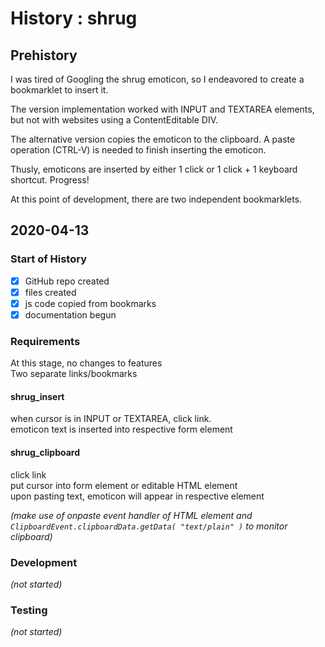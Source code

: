 
# History : shrug
## Prehistory

I was tired of Googling the shrug emoticon, so I endeavored to create a bookmarklet to insert it.

The version implementation worked with INPUT and TEXTAREA elements, but not with websites using a ContentEditable DIV.

The alternative version copies the emoticon to the clipboard.  A paste operation (CTRL-V) is needed to finish inserting the emoticon.

Thusly, emoticons are inserted by either 1 click or 1 click + 1 keyboard shortcut.  Progress!

At this point of development, there are two independent bookmarklets.

## 2020-04-13

### Start of History

* [x] GitHub repo created
* [x] files created
* [x] js code copied from bookmarks
* [x] documentation begun

### Requirements

At this stage, no changes to features  
Two separate links/bookmarks

#### shrug_insert

when cursor is in INPUT or TEXTAREA, click link.    
emoticon text is inserted into respective form element

#### shrug_clipboard

click link  
put cursor into form element or editable HTML element  
upon pasting text, emoticon will appear in respective element

_(make use of onpaste event handler of HTML element and  
  `ClipboardEvent.clipboardData.getData( "text/plain" )` to monitor clipboard)_

### Development

_(not started)_

### Testing

_(not started)_
